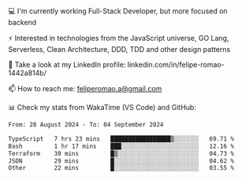 💻 I'm currently working Full-Stack Developer, but more focused on backend

⚡ Interested in technologies from the JavaScript universe, GO Lang, Serverless, Clean Architecture, DDD, TDD and other design patterns

👥 Take a look at my LinkedIn profile: linkedin.com/in/felipe-romao-1442a814b/

📫 How to reach me: feliperomao.a@gmail.com

📊 Check my stats from WakaTime (VS Code) and GitHub:

<!--START_SECTION:waka-->

```txt
From: 28 August 2024 - To: 04 September 2024

TypeScript   7 hrs 23 mins   █████████████████▒░░░░░░░   69.71 %
Bash         1 hr 17 mins    ███░░░░░░░░░░░░░░░░░░░░░░   12.16 %
Terraform    30 mins         █▒░░░░░░░░░░░░░░░░░░░░░░░   04.73 %
JSON         29 mins         █░░░░░░░░░░░░░░░░░░░░░░░░   04.62 %
Other        22 mins         █░░░░░░░░░░░░░░░░░░░░░░░░   03.55 %
```

<!--END_SECTION:waka-->
